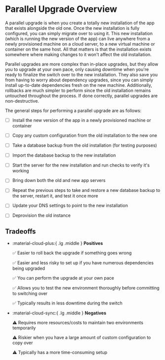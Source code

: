# Parallel Upgrade Overview

A parallel upgrade is when you create a totally new installation of the app that exists alongside the old one. Once the
new installation is fully configured, you can simply migrate over to using it. This new installation (which is running
the new version of the app) can live anywhere from a newly provisioned machine on a cloud server, to a new virtual
machine or container on the same host. All that matters is that the installation exists somewhere where making changes
to it won't affect the old installation.

Parallel upgrades are more complex than in-place upgrades, but they allow you to upgrade at your own pace, only causing
downtime when you're ready to finalize the switch over to the new installation. They also save you from having to worry
about dependency upgrades, since you can simply install up-to-date dependencies fresh on the new machine. Additionally,
rollbacks are much simpler to perform since the old installation remains untouched throughout the process. If done
correctly, parallel upgrades are non-destructive.

The general steps for performing a parallel upgrade are as follows:

* [ ] Install the new version of the app in a newly provisioned machine or container
* [ ] Copy any custom configuration from the old installation to the new one
* [ ] Take a database backup from the old installation (for testing purposes)
* [ ] Import the database backup to the new installation
* [ ] Start the server for the new installation and run checks to verify it's working
* [ ] Bring down both the old and new app servers
* [ ] Repeat the previous steps to take and restore a new database backup to the server, restart it, and test it once more
* [ ] Update your DNS settings to point to the new installation
* [ ] Deprovision the old instance


## Tradeoffs

<div class="grid cards" markdown>

-   :material-cloud-plus:{ .lg .middle } __Positives__

    :white_check_mark: Easier to roll back the upgrade if something goes wrong

    :white_check_mark: Easier and less risky to set up if you have numerous dependencies being upgraded

    :white_check_mark: You can perform the upgrade at your own pace

    :white_check_mark: Allows you to test the new environment thoroughly before committing to switching over

    :white_check_mark: Typically results in less downtime during the switch


-   :material-cloud-sync:{ .lg .middle } __Negatives__

    :warning: Requires more resources/costs to maintain two environments temporarily

    :warning: Riskier when you have a large amount of custom configuration to copy over

    :warning: Typically has a more time-consuming setup

</div>
